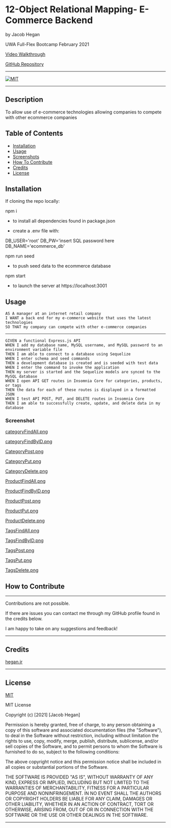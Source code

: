 # 12-Object Relational Mapping- E-Commerce Backend
by Jacob Hegan

UWA Full-Flex Bootcamp February 2021

[Video Walkthrough](https://drive.google.com/file/d/1kK9yaGGGg8kcI4hZ05Fh52eSw5hSJ-ia/view)

[GitHub Repository](https://github.com/heganjr/13-ecommerce-backend-JH)

---

[![MIT](https://img.shields.io/badge/licence-MIT-brightgreen)](https://choosealicense.com/licenses/mit/)

---

## Description

To allow use of e-commerce technologies allowing companies to compete with other ecommerce companies

## Table of Contents

- [Installation](#installation)
- [Usage](#usage)
- [Screenshots](#screenshot)
- [How To Contribute](#how-to-contribute)
- [Credits](#credits)
- [License](#license)

## Installation

If cloning the repo locally:

npm i
- to install all dependencies found in package.json

- create a .env file with:

DB_USER='root'
DB_PW='insert SQL password here
DB_NAME='ecommerce_db'

npm run seed
- to push seed data to the ecommerce database

npm start
- to launch the server at https://localhost:3001


## Usage

```
AS A manager at an internet retail company
I WANT a back end for my e-commerce website that uses the latest technologies
SO THAT my company can compete with other e-commerce companies
```

---

```
GIVEN a functional Express.js API
WHEN I add my database name, MySQL username, and MySQL password to an environment variable file
THEN I am able to connect to a database using Sequelize
WHEN I enter schema and seed commands
THEN a development database is created and is seeded with test data
WHEN I enter the command to invoke the application
THEN my server is started and the Sequelize models are synced to the MySQL database
WHEN I open API GET routes in Insomnia Core for categories, products, or tags
THEN the data for each of these routes is displayed in a formatted JSON
WHEN I test API POST, PUT, and DELETE routes in Insomnia Core
THEN I am able to successfully create, update, and delete data in my database
```

### Screenshot

[categoryFindAll.png](./images/categoryFindAll.png)

[categoryFindByID.png](./images/categoryFindByID.png)

[CategoryPost.png](./images/CategoryPost.png)

[CategoryPut.png](./images/CategoryPut.png)

[CategoryDelete.png](./images/CategoryDelete.png)

[ProductFindAll.png](./images/ProductFindAll.png)

[ProductFindByID.png](./images/ProductFindByID.png)

[ProductPost.png](./images/ProductPost.png)

[ProductPut.png](./images/ProductPut.png)

[ProductDelete.png](./images/ProductDelete.png)

[TagsFindAll.png](./images/TagsFindAll.png)

[TagsFindByID.png](./images/TagsFindByID.png)

[TagsPost.png](./images/TagsPost.png)

[TagsPut.png](./images/TagsPut.png)

[TagsDelete.png](./images/TagsDelete.png)




## How to Contribute

---

Contributions are not possible.

If there are issues you can contact me through my GitHub profile found in the credits below.

I am happy to take on any suggestions and feedback!

---

## Credits

[hegan.jr](https://github.com/heganjr)

---

## License

[MIT](https://choosealicense.com/licenses/mit/)

MIT License

  Copyright (c) [2021] [Jacob Hegan]
  
  Permission is hereby granted, free of charge, to any person obtaining a copy
  of this software and associated documentation files (the "Software"), to deal
  in the Software without restriction, including without limitation the rights
  to use, copy, modify, merge, publish, distribute, sublicense, and/or sell
  copies of the Software, and to permit persons to whom the Software is
  furnished to do so, subject to the following conditions:
  
  The above copyright notice and this permission notice shall be included in all
  copies or substantial portions of the Software.
  
  THE SOFTWARE IS PROVIDED "AS IS", WITHOUT WARRANTY OF ANY KIND, EXPRESS OR
  IMPLIED, INCLUDING BUT NOT LIMITED TO THE WARRANTIES OF MERCHANTABILITY,
  FITNESS FOR A PARTICULAR PURPOSE AND NONINFRINGEMENT. IN NO EVENT SHALL THE
  AUTHORS OR COPYRIGHT HOLDERS BE LIABLE FOR ANY CLAIM, DAMAGES OR OTHER
  LIABILITY, WHETHER IN AN ACTION OF CONTRACT, TORT OR OTHERWISE, ARISING FROM,
  OUT OF OR IN CONNECTION WITH THE SOFTWARE OR THE USE OR OTHER DEALINGS IN THE
  SOFTWARE.

---
